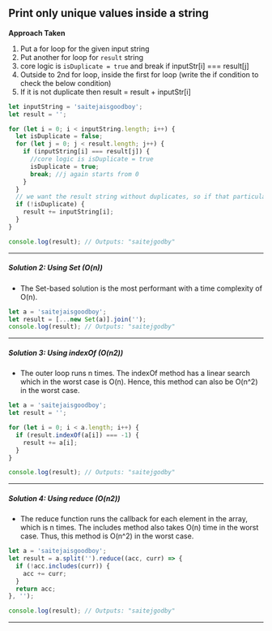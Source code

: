 ## Print only unique values inside a string

**Approach Taken**

1. Put a for loop for the given input string
2. Put another for loop for `result` string
3. core logic is `isDuplicate = true` and break if inputStr[i] === result[j]
4. Outside to 2nd for loop, inside the first for loop (write the if condition to check the below condition)
5. If it is not duplicate then result = result + inputStr[i]

```js
let inputString = 'saitejaisgoodboy';
let result = '';

for (let i = 0; i < inputString.length; i++) {
  let isDuplicate = false;
  for (let j = 0; j < result.length; j++) {
    if (inputString[i] === result[j]) {
      //core logic is isDuplicate = true
      isDuplicate = true;
      break; //j again starts from 0
    }
  }
  // we want the result string without duplicates, so if that particular character is not duplicate, then result = result + str[i]
  if (!isDuplicate) {
    result += inputString[i];
  }
}

console.log(result); // Outputs: "saitejgodby"
```

---

##### Solution 2: Using Set (O(n))

- The Set-based solution is the most performant with a time complexity of O(n).

```js
let a = 'saitejaisgoodboy';
let result = [...new Set(a)].join('');
console.log(result); // Outputs: "saitejgodby"
```

---

##### Solution 3: Using indexOf (O(n2))

- The outer loop runs n times. The indexOf method has a linear search which in the worst case is O(n). Hence, this method can also be O(n^2) in the worst case.

```js
let a = 'saitejaisgoodboy';
let result = '';

for (let i = 0; i < a.length; i++) {
  if (result.indexOf(a[i]) === -1) {
    result += a[i];
  }
}

console.log(result); // Outputs: "saitejgodby"
```

---

##### Solution 4: Using reduce (O(n2))

- The reduce function runs the callback for each element in the array, which is n times. The includes method also takes O(n) time in the worst case. Thus, this method is O(n^2) in the worst case.

```js
let a = 'saitejaisgoodboy';
let result = a.split('').reduce((acc, curr) => {
  if (!acc.includes(curr)) {
    acc += curr;
  }
  return acc;
}, '');

console.log(result); // Outputs: "saitejgodby"
```

---
